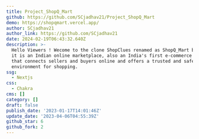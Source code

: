 ```yaml
---
title: Project_ShopQ_Mart
github: https://github.com/SCjadhav21/Project_ShopQ_Mart
demo: https://shopqmart.vercel.app/
author: SCjadhav21
author_link: https://github.com/SCjadhav21
date: 2024-02-19T06:43:32.640Z
description: >-
  Hello Viewers ! Wecome to the clone ShopClues renamed as ShopQ_Mart basically
  it is an Indian online marketplace, also an India's first e-commerce market
  that connects sellers and buyers online and offers a trusted and safe online
  environment for shopping.
ssg:
  - Nextjs
css:
  - Chakra
cms: []
category: []
draft: false
publish_date: '2023-01-17T14:01:46Z'
update_date: '2023-04-06T04:55:39Z'
github_star: 6
github_fork: 2
---
```

